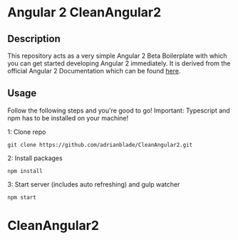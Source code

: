 # Angular 2 CleanAngular2

## Description
This repository acts as a very simple Angular 2 Beta Boilerplate with which you can get started developing Angular 2 immediately.
It is derived from the official Angular 2 Documentation which can be found [here](https://angular.io/docs/ts/latest/quickstart.html).
## Usage
Follow the following steps and you're good to go! Important: Typescript and npm has to be installed on your machine!

1: Clone repo
```
git clone https://github.com/adrianblade/CleanAngular2.git
```
2: Install packages
```
npm install
```
3: Start server (includes auto refreshing) and gulp watcher
```
npm start
```
# CleanAngular2
